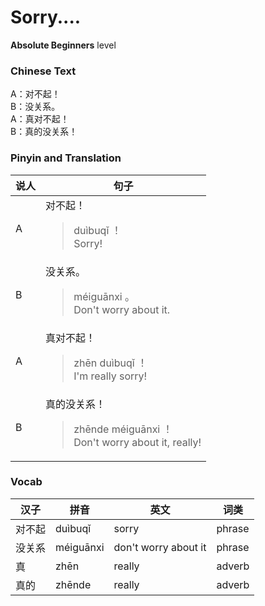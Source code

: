 # Sorry....
**Absolute Beginners** level
### Chinese Text
A：对不起！<br />B：没关系。<br />A：真对不起！<br />B：真的没关系！

### Pinyin and Translation
|说人|句子|
|----|----|
|A|对不起！<blockquote>duìbuqǐ ！<br />Sorry!</blockquote>|
|B|没关系。<blockquote>méiguānxi 。<br />Don't worry about it.</blockquote>|
|A|真对不起！<blockquote>zhēn duìbuqǐ ！<br />I'm really sorry!</blockquote>|
|B|真的没关系！<blockquote>zhēnde méiguānxi ！<br />Don't worry about it, really!</blockquote>|
### Vocab
|汉子|拼音|英文|词类|
|----|----|----|----|
|对不起|duìbuqǐ|sorry|phrase|
|没关系|méiguānxi|don't worry about it|phrase|
|真|zhēn|really|adverb|
|真的|zhēnde|really|adverb|